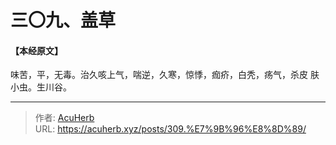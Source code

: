 # 三〇九、盖草


#### 【本经原文】
味苦，平，无毒。治久咳上气，喘逆，久寒，惊悸，痂疥，白秃，疡气，杀皮
肤小虫。生川谷。

---

> 作者: [AcuHerb](https://acuherb.xyz)  
> URL: https://acuherb.xyz/posts/309.%E7%9B%96%E8%8D%89/  

